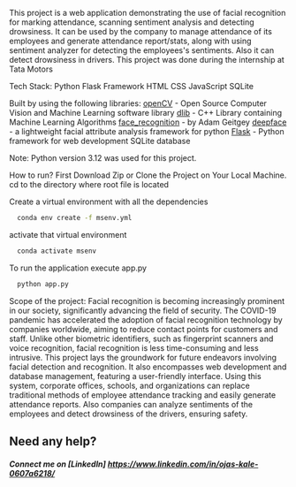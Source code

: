 This project is a web application demonstrating the use of facial recognition for marking attendance, scanning sentiment analysis and detecting drowsiness. It can be used by the company to manage attendance of its employees and generate attendance report/stats, along with using sentiment analyzer for detecting the employees's sentiments. Also it can detect drowsiness in drivers. This project was done during the internship at Tata Motors

 Tech Stack:
Python
Flask Framework
HTML
CSS
JavaScript
SQLite
 
 Built by using the following libraries: 
[openCV](https://github.com/opencv/opencv) - Open Source Computer Vision and Machine Learning software library
[dlib](https://github.com/davisking/dlib) - C++ Library containing Machine Learning Algorithms
[face_recognition](https://github.com/ageitgey/face_recognition) - by Adam Geitgey
[deepface](https://github.com/serengil/deepface) - a lightweight facial attribute analysis framework for python
[Flask](https://github.com/pallets/flask) - Python framework for web development
SQLite database

Note: Python version 3.12 was used for this project.


How to run?
First Download Zip or Clone the Project on Your Local Machine.
cd to the directory where root file is located

Create a virtual environment with all the dependencies
```bash
  conda env create -f msenv.yml
```
activate that virtual environment
```bash
  conda activate msenv
```
To run the application execute app.py    
```bash
  python app.py
```

Scope of the project: 
Facial recognition is becoming increasingly prominent in our society, significantly advancing the field of security. The COVID-19 pandemic has accelerated the adoption of facial recognition technology by companies worldwide, aiming to reduce contact points for customers and staff. Unlike other biometric identifiers, such as fingerprint scanners and voice recognition, facial recognition is less time-consuming and less intrusive.
This project lays the groundwork for future endeavors involving facial detection and recognition. It also encompasses web development and database management, featuring a user-friendly interface. Using this system, corporate offices, schools, and organizations can replace traditional methods of employee attendance tracking and easily generate attendance reports. Also companies can analyze sentiments of the employees and detect drowsiness of the drivers, ensuring safety.

## Need any help?
##### Connect me on [LinkedIn] https://www.linkedin.com/in/ojas-kale-0607a6218/

